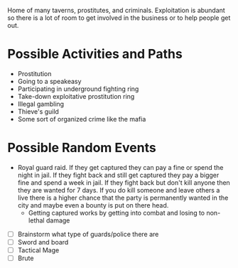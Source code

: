 Home of many taverns, prostitutes, and criminals. Exploitation is abundant so there is a lot of room to get involved in the business or to help people get out.

# Possible Activities and Paths
- Prostitution
- Going to a speakeasy
- Participating in underground fighting ring
- Take-down exploitative prostitution ring
- Illegal gambling
- Thieve's guild
- Some sort of organized crime like the mafia
# Possible Random Events
- Royal guard raid. If they get captured they can pay a fine or spend the night in jail. If they fight back and still get captured they pay a bigger fine and spend a week in jail. If they fight back but don't kill anyone then they are wanted for 7 days. If you do kill someone and leave others a live there is a higher chance that the party is permanently wanted in the city and maybe even a bounty is put on there head.
	- Getting captured works by getting into combat and losing to non-lethal damage
- [ ] Brainstorm what type of guards/police there are
- [ ] Sword and board
- [ ] Tactical Mage
- [ ] Brute